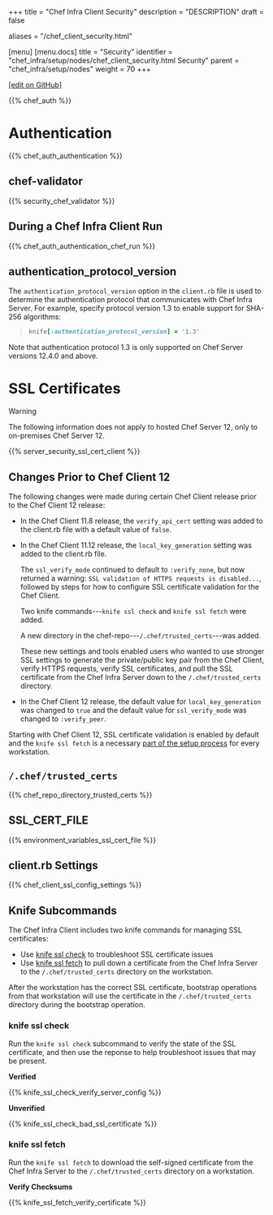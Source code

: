 +++
title = "Chef Infra Client Security"
description = "DESCRIPTION"
draft = false

aliases = "/chef_client_security.html"

[menu]
  [menu.docs]
    title = "Security"
    identifier = "chef_infra/setup/nodes/chef_client_security.html Security"
    parent = "chef_infra/setup/nodes"
    weight = 70
+++    

[\[edit on
GitHub\]](https://github.com/chef/chef-web-docs/blob/master/chef_master/source/chef_client_security.rst)

{{% chef_auth %}}

Authentication
==============

{{% chef_auth_authentication %}}

chef-validator
--------------

{{% security_chef_validator %}}

During a Chef Infra Client Run
------------------------------

{{% chef_auth_authentication_chef_run %}}

authentication_protocol_version
---------------------------------

The `authentication_protocol_version` option in the `client.rb` file is
used to determine the authentication protocol that communicates with
Chef Infra Server. For example, specify protocol version 1.3 to enable
support for SHA-256 algorithms:

> ``` ruby
> knife[:authentication_protocol_version] = '1.3'
> ```

Note that authentication protocol 1.3 is only supported on Chef Server
versions 12.4.0 and above.

SSL Certificates
================

<div class="warning" markdown="1">

<div class="admonition-title" markdown="1">

Warning

</div>

The following information does not apply to hosted Chef Server 12, only
to on-premises Chef Server 12.

</div>

{{% server_security_ssl_cert_client %}}

Changes Prior to Chef Client 12
-------------------------------

The following changes were made during certain Chef Client release prior
to the Chef Client 12 release:

-   In the Chef Client 11.8 release, the `verify_api_cert` setting was
    added to the client.rb file with a default value of `false`.

-   In the Chef Client 11.12 release, the `local_key_generation` setting
    was added to the client.rb file.

    The `ssl_verify_mode` continued to default to `:verify_none`, but
    now returned a warning:
    `SSL validation of HTTPS requests is disabled...`, followed by steps
    for how to configure SSL certificate validation for the Chef Client.

    Two knife commands---`knife ssl check` and `knife ssl fetch` were
    added.

    A new directory in the chef-repo---`/.chef/trusted_certs`---was
    added.

    These new settings and tools enabled users who wanted to use
    stronger SSL settings to generate the private/public key pair from
    the Chef Client, verify HTTPS requests, verify SSL certificates, and
    pull the SSL certificate from the Chef Infra Server down to the
    `/.chef/trusted_certs` directory.

-   In the Chef Client 12 release, the default value for
    `local_key_generation` was changed to `true` and the default value
    for `ssl_verify_mode` was changed to `:verify_peer`.

Starting with Chef Client 12, SSL certificate validation is enabled by
default and the `knife ssl fetch` is a necessary [part of the setup
process](/install_dk.html#get-ssl-certificates) for every workstation.

`/.chef/trusted_certs`
----------------------

{{% chef_repo_directory_trusted_certs %}}

SSL_CERT_FILE
---------------

{{% environment_variables_ssl_cert_file %}}

client.rb Settings
------------------

{{% chef_client_ssl_config_settings %}}

Knife Subcommands
-----------------

The Chef Infra Client includes two knife commands for managing SSL
certificates:

-   Use [knife ssl check](/knife_ssl_check/) to troubleshoot SSL
    certificate issues
-   Use [knife ssl fetch](/knife_ssl_fetch/) to pull down a
    certificate from the Chef Infra Server to the `/.chef/trusted_certs`
    directory on the workstation.

After the workstation has the correct SSL certificate, bootstrap
operations from that workstation will use the certificate in the
`/.chef/trusted_certs` directory during the bootstrap operation.

### knife ssl check

Run the `knife ssl check` subcommand to verify the state of the SSL
certificate, and then use the reponse to help troubleshoot issues that
may be present.

**Verified**

{{% knife_ssl_check_verify_server_config %}}

**Unverified**

{{% knife_ssl_check_bad_ssl_certificate %}}

### knife ssl fetch

Run the `knife ssl fetch` to download the self-signed certificate from
the Chef Infra Server to the `/.chef/trusted_certs` directory on a
workstation.

**Verify Checksums**

{{% knife_ssl_fetch_verify_certificate %}}
